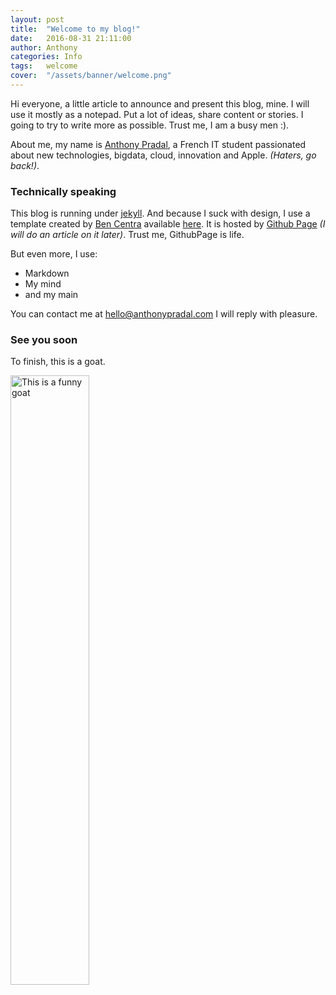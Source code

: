 ```yaml
---
layout: post
title:  "Welcome to my blog!"
date:   2016-08-31 21:11:00
author: Anthony
categories: Info
tags:	welcome
cover:  "/assets/banner/welcome.png"
---
```


Hi everyone, a little article to announce and present this blog, mine. I will use it mostly as a notepad. Put a lot of ideas, share content or stories. I going to try to write more as possible. Trust me, I am a busy men :).

About me, my name is [Anthony Pradal][anthonyp], a French IT student passionated about new technologies, bigdata, cloud, innovation and Apple. _(Haters, go back!)_.

 
### Technically speaking

This blog is running under [jekyll][jekyll]. And because I suck with design, I use a template created by [Ben Centra][bencentra] available [here][bencentra_repo]. It is hosted by [Github Page][github_page] _(I will do an article on it later)_. Trust me, GithubPage is life.

But even more, I use:
* Markdown 
* My mind
* and my main

You can contact me at hello@anthonypradal.com I will reply with pleasure.

### See you soon

To finish, this is a goat.

<a href="http://127.0.0.1:4000/blog/assets/goat.jpg" data-lightbox="falcon9-large" data-title="This is a funny goat">
  <img src="http://127.0.0.1:4000/blog/assets/goat.jpg" style="height:50%;width:50%;" title="This is a funny goat">
</a>


[jekyll]:      		http://jekyllrb.com
[bencentra]:   		https://twitter.com/TheBenCentra
[bencentra_repo]:   https://github.com/bencentra/centrarium
[github_page]: 		https://pages.github.com
[anthonyp]: 		https://anthonypradal.com
